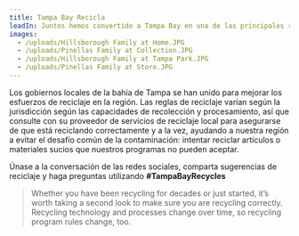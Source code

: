 ```yaml
---
title: Tampa Bay Recicla
leadIn: Juntos hemos convertido a Tampa Bay en una de las principales regiones de reciclaje en Florida
images:
  - /uploads/Hillsborough Family at Home.JPG
  - /uploads/Pinellas Family at Collection.JPG
  - /uploads/Hillsborough Family at Tampa Park.JPG
  - /uploads/Pinellas Family at Store.JPG
---
```


Los gobiernos locales de la bahía de Tampa se han unido para mejorar los esfuerzos de reciclaje en la región. Las reglas de reciclaje varían según la jurisdicción según las capacidades de recolección y procesamiento, así que consulte con su proveedor de servicios de reciclaje local para asegurarse de que está reciclando correctamente y a la vez, ayudando a nuestra región a evitar el desafío común de la contaminación: intentar reciclar artículos o materiales sucios que nuestros programas no pueden aceptar.

Únase a la conversación de las redes sociales, comparta sugerencias de reciclaje y haga preguntas utilizando **#TampaBayRecycles**

> Whether you have been recycling for decades or just started, it’s worth taking a second look to make sure you are recycling correctly. Recycling technology and processes change over time, so recycling program rules change, too.
